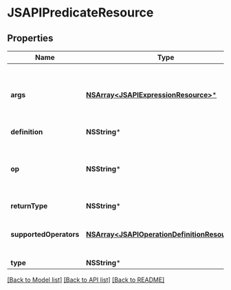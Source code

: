 # JSAPIPredicateResource

## Properties
Name | Type | Description | Notes
------------ | ------------- | ------------- | -------------
**args** | [**NSArray&lt;JSAPIExpressionResource&gt;***](JSAPIExpressionResource.md) | The arguments the operator apply to. See notes for details. | 
**definition** | **NSString*** |  | [optional] 
**op** | **NSString*** | The operator to be used in this predicate. See notes for details. | 
**returnType** | **NSString*** |  | [optional] 
**supportedOperators** | [**NSArray&lt;JSAPIOperationDefinitionResource&gt;***](JSAPIOperationDefinitionResource.md) | The operators supported by this expression | [optional] 
**type** | **NSString*** |  | [optional] 

[[Back to Model list]](../README.md#documentation-for-models) [[Back to API list]](../README.md#documentation-for-api-endpoints) [[Back to README]](../README.md)


